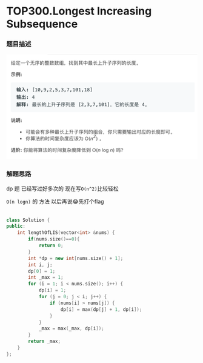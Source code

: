 # TOP300.Longest Increasing Subsequence   
### 题目描述   
![avatar](1.png)   

### 解题思路

dp 题  已经写过好多次的 现在写`O(n^2)`比较轻松

`O(n logn)` 的 方法 以后再说😂先打个flag

```cpp

class Solution {
public:
    int lengthOfLIS(vector<int> &nums) {
        if(nums.size()==0){
            return 0;
        }
        int *dp = new int[nums.size() + 1];
        int i, j;
        dp[0] = 1;
        int _max = 1;
        for (i = 1; i < nums.size(); i++) {
            dp[i] = 1;
            for (j = 0; j < i; j++) {
                if (nums[i] > nums[j]) {
                    dp[i] = max(dp[j] + 1, dp[i]);
                }
            }
            _max = max(_max, dp[i]);
        }
        return _max;
    }
};
```

